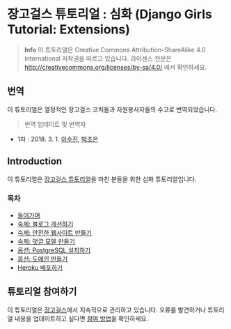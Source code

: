 # 장고걸스 튜토리얼 : 심화 (Django Girls Tutorial: Extensions)

> **Info** 이 튜토리얼은 Creative Commons Attribution-ShareAlike 4.0 International 저작권을 따르고 있습니다. 라이센스 전문은 http://creativecommons.org/licenses/by-sa/4.0/ 에서 확인하세요.

## 번역
이 튜토리얼은 열정적인 장고걸스 코치들과 자원봉사자들의 수고로 번역되었습니다.
> 번역 업데이트 및 번역자 
* 1차 : 2018. 3. 1. [이수진](https://github.com/sujinleeme), [박조은](https://github.com/corazzon) 

## Introduction

이 튜토리얼은 [장고걸스 튜토리얼](http://tutorial.djangogirls.org/)을 마친 분들을 위한 심화 튜토리얼입니다.

### 목차
* [들어가며](README.md)
* [숙제: 블로그 개선하기](homework/README.md)
* [숙제: 안전한 웹사이트 만들기](authentication_authorization/README.md)
* [숙제: 댓글 모델 만들기](homework_create_more_models/README.md)
* [옵션: PostgreSQL 설치하기](optional_postgresql_installation/README.md)
* [옵션: 도메인 만들기](domain/README.md)
* [Heroku 배포하기](heroku/README.md)


## 튜토리얼 참여하기
이 튜토리얼은 [장고걸스](https://djangogirls.org/)에서 지속적으로 관리하고 있습니다. 오류를 발견하거나 튜토리얼 내용을 업데이트하고 싶다면 [참여 방법](https://github.com/DjangoGirls/tutorial/blob/master/README.md)을 확인하세요.
